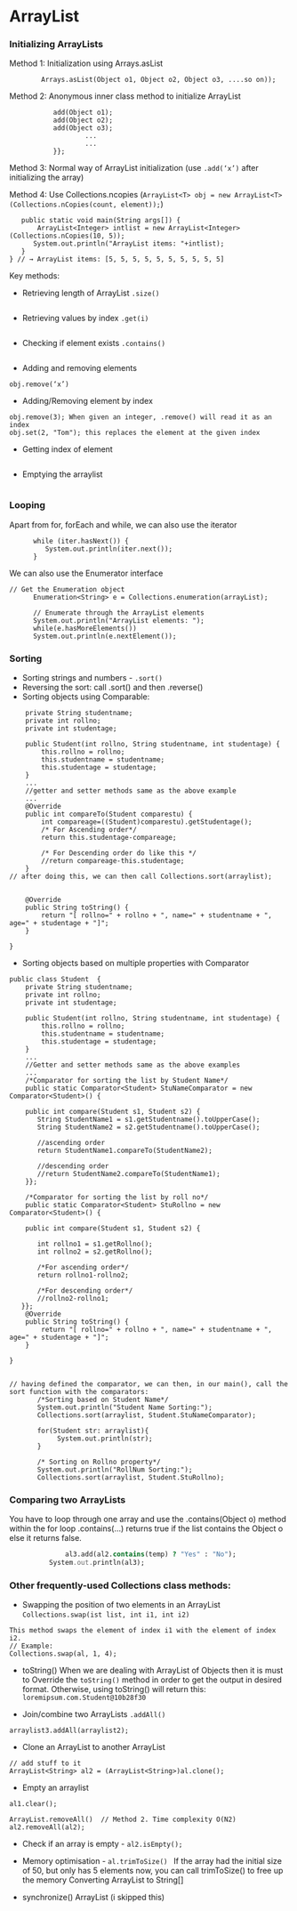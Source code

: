 # ArrayList

### Initializing ArrayLists
Method 1: Initialization using Arrays.asList

```ArrayList<Type> obj = new ArrayList<Type>(
        Arrays.asList(Object o1, Object o2, Object o3, ....so on));
```

Method 2: Anonymous inner class method to initialize ArrayList
```ArrayList<T> obj = new ArrayList<T>(){{
		   add(Object o1);
		   add(Object o2);
		   add(Object o3);
                   ...
                   ...
		   }};
```

Method 3: Normal way of ArrayList initialization (use `.add(‘x’)` after initializing the array)

Method 4: Use Collections.ncopies  (`ArrayList<T> obj = new ArrayList<T>(Collections.nCopies(count, element));`)

```public class Details {
   public static void main(String args[]) {
	   ArrayList<Integer> intlist = new ArrayList<Integer>(Collections.nCopies(10, 5));
	  System.out.println("ArrayList items: "+intlist);
   }
} // → ArrayList items: [5, 5, 5, 5, 5, 5, 5, 5, 5, 5]
```


Key methods:
* Retrieving length of ArrayList `.size()`
```int numberofitems = obj.size();
```

* Retrieving values by index `.get(i)`
```String str= obj.get(2);
```

* Checking if element exists `.contains()`
```obj.contains("Steve"); //returns a boolean value
```

* Adding and removing elements
```obj.add(‘x’)
obj.remove(‘x’)
```

* Adding/Removing element by index

```obj.add(0, "Rahul");
obj.remove(3); When given an integer, .remove() will read it as an index
obj.set(2, "Tom"); this replaces the element at the given index
```

* Getting index of element
```int pos = obj.indexOf("Tom");
```

* Emptying the arraylist
```obj.clear(); //remove everything from the arraylist
```

### Looping
Apart from for, forEach and while, we can also use the iterator

```Iterator iter = arrlist.iterator();
      while (iter.hasNext()) {
         System.out.println(iter.next());
      }
```

We can also use the Enumerator interface
```import java.util.Enumeration;
// Get the Enumeration object
      Enumeration<String> e = Collections.enumeration(arrayList);

      // Enumerate through the ArrayList elements
      System.out.println("ArrayList elements: ");
      while(e.hasMoreElements())
      System.out.println(e.nextElement());

```
### Sorting

* Sorting strings and numbers - `.sort()`
* Reversing the sort: call .sort() and then .reverse()
* Sorting objects using Comparable:
```public class Student implements Comparable {
    private String studentname;
    private int rollno;
    private int studentage;

    public Student(int rollno, String studentname, int studentage) {
        this.rollno = rollno;
        this.studentname = studentname;
        this.studentage = studentage;
    }
    ...
    //getter and setter methods same as the above example
    ...
    @Override
    public int compareTo(Student comparestu) {
        int compareage=((Student)comparestu).getStudentage();
        /* For Ascending order*/
        return this.studentage-compareage;

        /* For Descending order do like this */
        //return compareage-this.studentage;
    }
// after doing this, we can then call Collections.sort(arraylist);


    @Override
    public String toString() {
        return "[ rollno=" + rollno + ", name=" + studentname + ", age=" + studentage + "]";
    }

}
```

* Sorting objects based on multiple properties with Comparator
```import java.util.Comparator;
public class Student  {
    private String studentname;
    private int rollno;
    private int studentage;

    public Student(int rollno, String studentname, int studentage) {
        this.rollno = rollno;
        this.studentname = studentname;
        this.studentage = studentage;
    }
    ...
    //Getter and setter methods same as the above examples
    ...
    /*Comparator for sorting the list by Student Name*/
    public static Comparator<Student> StuNameComparator = new Comparator<Student>() {

	public int compare(Student s1, Student s2) {
	   String StudentName1 = s1.getStudentname().toUpperCase();
	   String StudentName2 = s2.getStudentname().toUpperCase();

	   //ascending order
	   return StudentName1.compareTo(StudentName2);

	   //descending order
	   //return StudentName2.compareTo(StudentName1);
    }};

    /*Comparator for sorting the list by roll no*/
    public static Comparator<Student> StuRollno = new Comparator<Student>() {

	public int compare(Student s1, Student s2) {

	   int rollno1 = s1.getRollno();
	   int rollno2 = s2.getRollno();

	   /*For ascending order*/
	   return rollno1-rollno2;

	   /*For descending order*/
	   //rollno2-rollno1;
   }};
    @Override
    public String toString() {
        return "[ rollno=" + rollno + ", name=" + studentname + ", age=" + studentage + "]";
    }

}


// having defined the comparator, we can then, in our main(), call the sort function with the comparators:
	   /*Sorting based on Student Name*/
	   System.out.println("Student Name Sorting:");
	   Collections.sort(arraylist, Student.StuNameComparator);

	   for(Student str: arraylist){
			System.out.println(str);
	   }

	   /* Sorting on Rollno property*/
	   System.out.println("RollNum Sorting:");
	   Collections.sort(arraylist, Student.StuRollno);
```

### Comparing two ArrayLists
You have to loop through one array and use the .contains(Object o) method within the for loop
.contains(...) returns true if the list contains the Object o else it returns false.
```for (String temp : al1)
              al3.add(al2.contains(temp) ? "Yes" : "No");
          System.out.println(al3);
```

### Other frequently-used Collections class methods:

* Swapping the position of two elements in an ArrayList `Collections.swap(ist list, int i1, int i2) `
```
This method swaps the element of index i1 with the element of index i2.
// Example:
Collections.swap(al, 1, 4);
```

* toString()
When we are dealing with ArrayList of Objects then it is must to Override the `toString()` method in order to get the output in desired format.
Otherwise, using toString() will return this: `loremipsum.com.Student@10b28f30`

* Join/combine two ArrayLists `.addAll()`
```arraylist3.addAll(arraylist1);
arraylist3.addAll(arraylist2);
```

* Clone an ArrayList to another ArrayList
```ArrayList<String> al = new ArrayList<String>();
// add stuff to it
ArrayList<String> al2 = (ArrayList<String>)al.clone();
```

* Empty an arraylist
```ArrayList.clear() // Method 1. recommended. Time complexity O(N)
al1.clear();

ArrayList.removeAll()  // Method 2. Time complexity O(N2)
al2.removeAll(al2);
```

* Check if an array is empty - `al2.isEmpty();`

* Memory optimisation - `al.trimToSize() `
If the array had the initial size of 50, but only has 5 elements now, you can call trimToSize() to free up the memory
Converting ArrayList to String[]

* synchronize() ArrayList (i skipped this)
